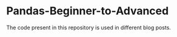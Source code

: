 # Pandas-Beginner-to-Advanced

The code present in this repository is used in different blog posts. 
